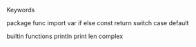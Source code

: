 Keywords

package
func
import
var
if
else
const
return
switch
case
default

builtin functions
println
print
len
complex